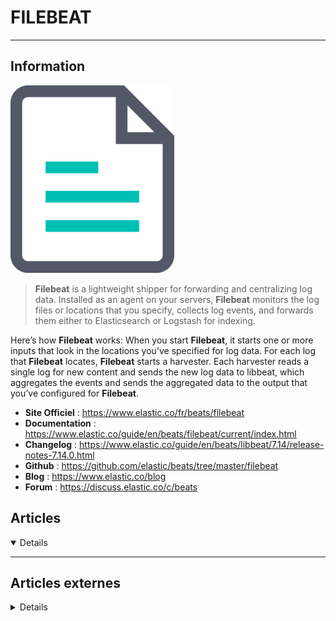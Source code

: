 # FILEBEAT
---

## <i class="fa-solid fa-hashtag"></i> Information

![Logo](../../_media/apps/filebeat/filebeat_logo.png ':size=x250 :no-zoom')


> <i class="fa-solid fa-quote-left"></i> **Filebeat** is a lightweight shipper for forwarding and centralizing log data. Installed as an agent on your servers, **Filebeat** monitors the log files or locations that you specify, collects log events, and forwards them either to Elasticsearch or Logstash for indexing.

Here’s how **Filebeat** works: When you start **Filebeat**, it starts one or more inputs that look in the locations you’ve specified for log data. For each log that **Filebeat** locates, **Filebeat** starts a harvester. Each harvester reads a single log for new content and sends the new log data to libbeat, which aggregates the events and sends the aggregated data to the output that you’ve configured for **Filebeat**. <i class="fa-solid fa-quote-left fa-rotate-180"></i>


- <i class="fa-solid fa-globe"></i> **Site Officiel** : https://www.elastic.co/fr/beats/filebeat
- <i class="fa-solid fa-book"></i> **Documentation** : https://www.elastic.co/guide/en/beats/filebeat/current/index.html
- <i class="fa-solid fa-file-circle-question"></i> **Changelog** : https://www.elastic.co/guide/en/beats/libbeat/7.14/release-notes-7.14.0.html
- <i class="fa-brands fa-github"></i> **Github** : https://github.com/elastic/beats/tree/master/filebeat
- <i class="fab fa-blogger-b"></i> **Blog** : https://www.elastic.co/blog
- <i class="fas fa-comments"></i> **Forum** : https://discuss.elastic.co/c/beats



## <i class="fa-regular fa-newspaper"></i> Articles

<details open>

</details>

---

## <i class="fa-solid fa-glasses"></i> Articles externes

<details>

- [A Filebeat Tutorial: Getting Started](https://logz.io/blog/filebeat-tutorial/)
- [Collecting and Shipping Kubernetes logs at scale with FileBeat Autodiscover](https://logz.io/learn/webinar-collecting-and-shipping-kubernetes-logs-at-scale-with-filebeat-autodiscover/)
- [How to deal with many small log files using Filebeat](https://blog.sleeplessbeastie.eu/2020/12/02/how-to-deal-with-many-small-log-files-using-filebeat/)
- [Shipping Multiline Logs with Filebeat](https://logz.io/blog/shipping-multiline-logs-with-filebeat/)
- [Structured logging with Filebeat](https://www.elastic.co/blog/structured-logging-filebeat)
- [What is Autodiscover for Filebeat? And why do we need it?](https://logz.io/blog/what-is-autodiscover-filebeat/)
- [Structured logging with Filebeat](https://www.elastic.co/fr/blog/structured-logging-filebeat)


</details>
